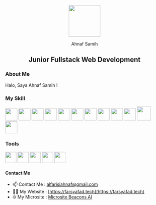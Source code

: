 <div align="center"><img src="https://farsyafad.tech/images/logo-farsyafad-coding.png" width="100" height="100"></div>
<p align="center">Ahnaf Samih</p>
<h2 align="center">Junior Fullstack Web Development</h2>


<h3>About Me</h3>
<p>Halo, Saya Ahnaf Samih !</p>

<h3>My Skill</h3>

<div>
  <a href="https://html.spec.whatwg.org/" target="_blank"><img src="https://cdn.jsdelivr.net/gh/devicons/devicon/icons/html5/html5-original-wordmark.svg" width="38" /></a>
  <a href="https://developer.mozilla.org/en-US/docs/Web/JavaScript" target="_blank"><img src="https://cdn.jsdelivr.net/gh/devicons/devicon/icons/javascript/javascript-original.svg" width="38" /></a>
  <a href="https://developer.mozilla.org/en-US/docs/Web/CSS" target="_blank"><img src="https://cdn.jsdelivr.net/gh/devicons/devicon/icons/css3/css3-original-wordmark.svg" width="38" /></a>
  <a href="https://tailwindcss.com/" target="_blank"><img src="https://cdn.jsdelivr.net/gh/devicons/devicon@latest/icons/tailwindcss/tailwindcss-original.svg" width="38" /></a>
  <a href="https://code.visualstudio.com/" target="_blank"><img src="https://cdn.jsdelivr.net/gh/devicons/devicon/icons/vscode/vscode-original.svg" width="38" /></a>
  <a href="https://getbootstrap.com/" target="_blank"><img src="https://cdn.jsdelivr.net/gh/devicons/devicon/icons/bootstrap/bootstrap-original.svg" width="38" /></a>
  <a href="https://www.cplusplus.com/" target="_blank"><img src="https://cdn.jsdelivr.net/gh/devicons/devicon/icons/cplusplus/cplusplus-original.svg" width="38" /></a>
  <a href="https://www.python.org/" target="_blank"><img src="https://cdn.jsdelivr.net/gh/devicons/devicon/icons/python/python-original.svg" width="38" /></a>
  <a href="https://www.java.com/" target="_blank"><img src="https://cdn.jsdelivr.net/gh/devicons/devicon/icons/java/java-original.svg" width="38" /></a>
  <a href="https://www.laravel.com/" target="_blank"><img src="https://www.svgrepo.com/show/353985/laravel.svg" width="38" /></a>
  <a href="https://www.laravel.com/" target="_blank"><img src="https://cdn.jsdelivr.net/gh/devicons/devicon/icons/mysql/mysql-original-wordmark.svg" width="44" /></a>
  <a href="https://www.laravel.com/" target="_blank"><img src="https://cdn.jsdelivr.net/gh/devicons/devicon/icons/sass/sass-original.svg" width="38" /></a>
</div>

<h3>Tools</h3>

<div>
  <a href="https://www.canva.com/" target="_blank"><img src="https://cdn.jsdelivr.net/gh/devicons/devicon/icons/canva/canva-original.svg" width="35" /></a>
   <a href="https://code.visualstudio.com/" target="_blank"><img src="https://cdn.jsdelivr.net/gh/devicons/devicon/icons/vscode/vscode-original.svg" width="35" /></a>
  <a href="https://www.debian.org/" target="_blank"><img src="https://cdn.jsdelivr.net/gh/devicons/devicon/icons/debian/debian-original.svg" width="35" /></a>
  <a href="https://www.arduino.cc/" target="_blank"><img src="https://cdn.jsdelivr.net/gh/devicons/devicon/icons/arduino/arduino-original.svg" width="35" /></a>
  <a href="https://www.figma.com/" target="_blank"><img src="https://cdn.jsdelivr.net/gh/devicons/devicon/icons/figma/figma-original.svg" width="35"/></a>
</div>


<h4>Contact Me</h4>

- 📫 Contact Me : alfarisiahnaf@gmail.com
- 👨‍💻 My Website : [https://farsyafad.tech](https://farsyafad.tech)
- 🌐 My Microsite : [Microsite Beacons AI](https://beacons.ai/farsyafad)

